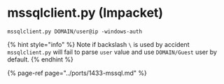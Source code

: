 # mssqlclient.py \(Impacket\)

```text
mssqlclient.py DOMAIN/user@ip -windows-auth
```

{% hint style="info" %}
Note if backslash `\` is used by accident `mssqlclient.py` will fail to parse `user` value and use `DOMAIN/Guest` user by default.
{% endhint %}

{% page-ref page="../ports/1433-mssql.md" %}



